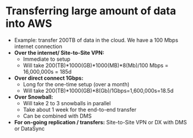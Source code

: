 # Transferring large amount of data into AWS

- Example: transfer 200TB of data in the cloud. We have a 100 Mbps internet connection
- **Over the internet/ Site-to-Site VPN:**
    - Immediate to setup
    - Will take 200(TB)*1000(GB)*1000(MB)*8(Mb)/100 Mbps = 16,000,000s = 185d
- **Over direct connect 1Gbps:**
    - Long for the one-time setup (over a month)
    - Will take 200(TB)*1000(GB)*8(Gb)/1Gbps=1,600,000s=18.5d
- **Over Snowball:**
    - Will take 2 to 3 snowballs in parallel
    - Take about 1 week for the end-to-end transfer
    - Can be combined with DMS
- **For on-going replication / transfers:** Site-to-Site VPN or DX with DMS or DataSync